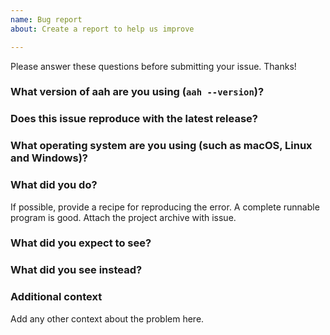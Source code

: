 ```yaml
---
name: Bug report
about: Create a report to help us improve

---
```


Please answer these questions before submitting your issue. Thanks!


### What version of aah are you using (`aah --version`)?


### Does this issue reproduce with the latest release?


### What operating system are you using (such as macOS, Linux and Windows)?


### What did you do?

If possible, provide a recipe for reproducing the error. A complete runnable program is good. Attach the project archive with issue.


### What did you expect to see?


### What did you see instead?


### Additional context

Add any other context about the problem here.
